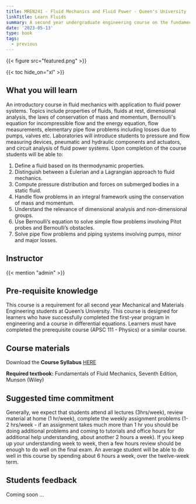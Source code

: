 ```yaml
---
title: MREN241 - Fluid Mechanics and Fluid Power - Queen's University
linkTitle: Learn Fluids
summary: A second year undergraduate engineering course on the fundamentals of Fluid Mechanics for mechatronics engineers.
date: '2023-05-13'
type: book
tags:
  - previous
---
```


{{< figure src="featured.png" >}}

{{< toc hide_on="xl" >}}

## What you will learn
An introductory course in fluid mechanics with application to fluid power systems. Topics include properties of fluids, fluids at rest, dimensional analysis, the laws of conservation of mass and momentum, Bernoulli's equation for incompressible flow and the energy equation, flow measurements, elementary pipe flow problems including losses due to pumps, valves etc. Laboratories will introduce students to pressure and flow measuring devices, pneumatic and hydraulic components and actuators, and circuit analysis of fluid power systems. Upon completion of the course students will be able to:

1. Define a fluid based on its thermodynamic properties.
2. Distinguish between a Eulerian and a Lagrangian approach to fluid mechanics.
3. Compute pressure distribution and forces on submerged bodies in a static fluid.
4. Handle flow problems in an integral framework using the conservation of mass and momentum.
5. Understand the relevance of dimensional analysis and non-dimensional groups.
6. Use Bernoulli’s equation to solve simple flow problems involving Pitot probes and Bernoulli’s
obstacles.
7. Solve pipe flow problems and piping systems involving pumps, minor and major losses.

## Instructor

{{< mention "admin" >}}

## Pre-requisite knowledge
This course is a requirement for all second year Mechanical and Materials Engineering students at Queen’s University. This course is designed for learners who have successfully completed the first-year program in engineering and a course in differential equations. Learners must have completed the prerequisite course (APSC 111 - Physics) or a similar course.

## Course materials

Download the **Course Syllabus** [HERE](./Syllabus_mren241_f24.pdf)

**Required textbook:** Fundamentals of Fluid Mechanics, Seventh Edition, Munson (Wiley)

## Suggested time commitment
Generally, we expect that students attend all lectures (3hrs/week), review material at home (1 hr/week), complete the weekly assignment problems (1-2 hrs/week - if an assignment takes much more than 1 hr you should be doing additional problems and coming to tutorials and office hours for additional help understanding, about another 2 hours a week). If you keep up your understanding week to week, then a few hours review should be enough to do well on the final exam. An average student will be able to do well in this course by spending about 6 hours a week, over the twelve-week term.

## Students feedback

Coming soon ...
